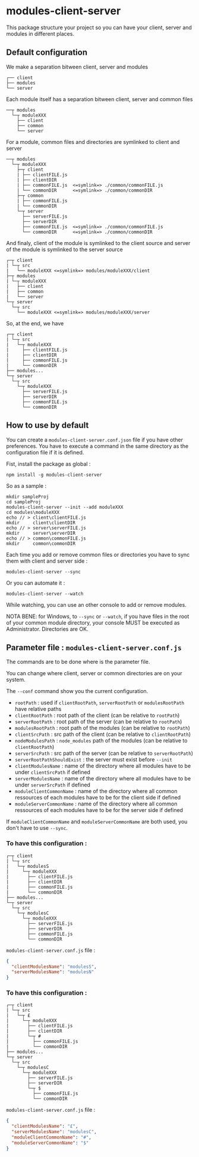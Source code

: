 # modules-client-server

This package structure your project so you can have your client, server and modules in different places.

## Default configuration

We make a separation bitween client, server and modules
```
┌── client
├── modules
└── server
```

Each module itself has a separation bitween client, server and common files
```
──┬ modules
  └─┬ moduleXXX
    ├── client
    ├── common
    └── server
```

For a module, common files and directories are symlinked to client and server
```
──┬ modules
  └─┬ moduleXXX
    ├─┬ client
    | ├── clientFILE.js
    | ├── clientDIR
    | ├── commonFILE.js  <=symlink=> ./common/commonFILE.js
    | └── commonDIR      <=symlink=> ./common/commonDIR
    ├─┬ common
    | ├── commonFILE.js
    | └── commonDIR
    └─┬ server
      ├── serverFILE.js
      ├── serverDIR
      ├── commonFILE.js  <=symlink=> ./common/commonFILE.js
      └── commonDIR      <=symlink=> ./common/commonDIR
```

And finaly, client of the module is symlinked to the client source and server of the module is symlinked to the server source
```
┌─┬ client
| └─┬ src
|   └── moduleXXX <=symlink=> modules/moduleXXX/client
├─┬ modules
| └─┬ moduleXXX
|   ├── client
|   ├── common
|   └── server
└─┬ server
  └─┬ src
    └── moduleXXX <=symlink=> modules/moduleXXX/server
```

So, at the end, we have
```
┌─┬ client
| └─┬ src
|   └─┬ moduleXXX
|     ├── clientFILE.js
|     ├── clientDIR
|     ├── commonFILE.js
|     └── commonDIR
├── modules...
└─┬ server
  └─┬ src
    └─┬ moduleXXX
      ├── serverFILE.js
      ├── serverDIR
      ├── commonFILE.js
      └── commonDIR
```

## How to use by default

You can create a `modules-client-server.conf.json` file if you have other preferences. You have to execute a command in the same directory as the configuration file if it is defined.

Fist, install the package as global :
```
npm install -g modules-client-server
```

So as a sample :
```
mkdir sampleProj
cd sampleProj
modules-client-server --init --add moduleXXX
cd modules\moduleXXX
echo // > client\clientFILE.js
mkdir     client\clientDIR
echo // > server\serverFILE.js
mkdir     server\serverDIR
echo // > common\commonFILE.js
mkdir     common\commonDIR
```

Each time you add or remove common files or directories you have to sync them with client and server side :

```
modules-client-server --sync
```

Or you can automate it :
```
modules-client-server --watch
```
While watching, you can use an other console to add or remove modules.

NOTA BENE: for Windows, to `--sync` or `--watch`, if you have files in the root of your common module directory, your console MUST be executed as Administrator. Directories are OK.

## Parameter file : `modules-client-server.conf.js`

The commands are to be done where is the parameter file.

You can change where client, server or common directories are on your system.

The `--conf` command show you the current configuration.

- `rootPath` : used if `clientRootPath`, `serverRootPath` or `modulesRootPath` have relative paths
- `clientRootPath`  : root path of the client (can be relative to `rootPath`)
- `serverRootPath`  : root path of the server (can be relative to `rootPath`)
- `modulesRootPath` : root path of the modules (can be relative to `rootPath`)
- `clientSrcPath`   : src path of the client (can be relative to `clientRootPath`)
- `nodeModulesPath` : `node_modules` path of the modules (can be relative to `clientRootPath`)
- `serverSrcPath`   : src path of the server (can be relative to `serverRootPath`)
- `serverRootPathShouldExist` : the server must exist before `--init`
- `clientModulesName` : name of the directory where all modules have to be under `clientSrcPath` if defined
- `serverModulesName` : name of the directory where all modules have to be under `serverSrcPath` if defined
- `moduleClientCommonName` : name of the directory where all common ressources of each modules have to be for the client side if defined
- `moduleServerCommonName` : name of the directory where all common ressources of each modules have to be for the server side if defined

If `moduleClientCommonName` and `moduleServerCommonName` are both used, you don't have to use `--sync`.

### To have this configuration :
```
┌─┬ client
| └─┬ src
|   └─┬ modulesS
|     └─┬ moduleXXX
|       ├── clientFILE.js
|       ├── clientDIR
|       ├── commonFILE.js
|       └── commonDIR
├── modules...
└─┬ server
  └─┬ src
    └─┬ modulesC
      └─┬ moduleXXX
        ├── serverFILE.js
        ├── serverDIR
        ├── commonFILE.js
        └── commonDIR
```
`modules-client-server.conf.js` file :
```json
{
  "clientModulesName": "modulesS",
  "serverModulesName": "modulesN"
}
```

### To have this configuration :
```
┌─┬ client
| └─┬ src
|   └─┬ £
|     └─┬ moduleXXX
|       ├── clientFILE.js
|       ├── clientDIR
|       └─┬ #
|         ├── commonFILE.js
|         └── commonDIR
├── modules...
└─┬ server
  └─┬ src
    └─┬ modulesC
      └─┬ moduleXXX
        ├── serverFILE.js
        ├── serverDIR
        └─┬ $
          ├── commonFILE.js
          └── commonDIR
```
`modules-client-server.conf.js` file :
```json
{
  "clientModulesName": "£",
  "serverModulesName": "modulesC",
  "moduleClientCommonName": "#",
  "moduleServerCommonName": "$"
}
```
